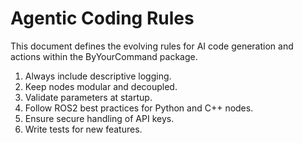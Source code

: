 # Agentic Coding Rules

This document defines the evolving rules for AI code generation and actions within the ByYourCommand package.

1. Always include descriptive logging.
2. Keep nodes modular and decoupled.
3. Validate parameters at startup.
4. Follow ROS2 best practices for Python and C++ nodes.
5. Ensure secure handling of API keys.
6. Write tests for new features.
